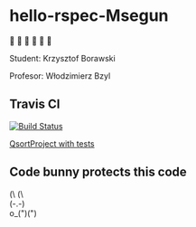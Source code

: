 # hello-rspec-Msegun
 :rabbit: :rabbit: :rabbit: :rabbit: :rabbit: :rabbit:
 
 Student: Krzysztof Borawski
 
 Profesor: Włodzimierz Bzyl
## Travis CI
[![Build Status](https://travis-ci.org/my-rspec/hello-rspec-Msegun.svg?branch=master)](https://travis-ci.org/my-rspec/hello-rspec-Msegun)

[QsortProject with tests](ProjectQsort/)

## Code bunny protects this code
(\ (\   
  (-.-)  
  o_(")(")

